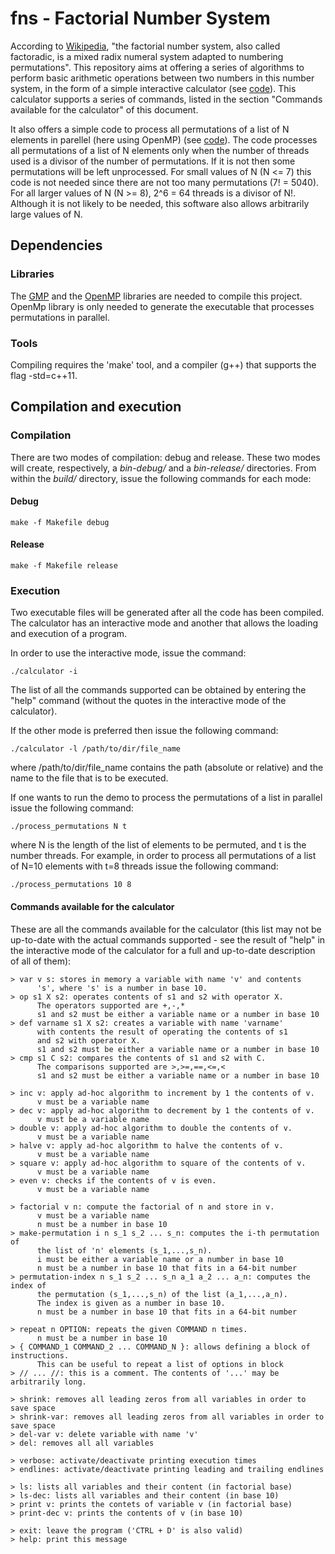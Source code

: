 # fns - Factorial Number System

According to [Wikipedia](https://en.wikipedia.org/wiki/Factorial_number_system), "the factorial number system,
also called factoradic, is a mixed radix numeral system adapted to numbering permutations". This repository aims
at offering a series of algorithms to perform basic arithmetic operations between two numbers in this number system,
in the form of a simple interactive calculator (see [code](https://github.com/lluisalemanypuig/fns/blob/master/src/calculator.cpp)). This calculator supports a series of commands, listed in the section "Commands available for
the calculator" of this document.

It also offers a simple code to process all permutations of a list of N elements in parellel (here using OpenMP)
(see [code](https://github.com/lluisalemanypuig/fns/blob/master/src/permutations.cpp)). The code processes all
permutations of a list of N elements only when the number of threads used is a divisor of the number of permutations.
If it is not then some permutations will be left unprocessed.
For small values of N (N <= 7) this code is not needed since there are not too many permutations (7! = 5040). For
all larger values of N (N >= 8), 2^6 = 64 threads is a divisor of N!.
Although it is not likely to be needed, this software also allows arbitrarily large values of N.

## Dependencies

### Libraries

The [GMP](https://gmplib.org/) and the [OpenMP](http://www.openmp.org/) libraries are needed to compile this project.
OpenMp library is only needed to generate the executable that processes permutations in parallel.

### Tools

Compiling requires the 'make' tool, and a compiler (g++) that supports the flag -std=c++11.

## Compilation and execution

### Compilation

There are two modes of compilation: debug and release. These two modes will create, respectively, a _bin-debug/_
and a _bin-release/_ directories. From within the _build/_ directory, issue the following commands for each mode:

#### Debug

    make -f Makefile debug

#### Release

    make -f Makefile release

### Execution

Two executable files will be generated after all the code has been compiled. The calculator has an interactive mode and
another that allows the loading and execution of a program.

In order to use the interactive mode, issue the command:

    ./calculator -i

The list of all the commands supported can be obtained by entering the "help" command (without the quotes in the
interactive mode of the calculator).

If the other mode is preferred then issue the following command:

    ./calculator -l /path/to/dir/file_name

where /path/to/dir/file_name contains the path (absolute or relative) and the name to the file that is to be executed.

If one wants to run the demo to process the permutations of a list in parallel issue the following command:

    ./process_permutations N t

where N is the length of the list of elements to be permuted, and t is the number threads. For example, in order to
process all permutations of a list of N=10 elements with t=8 threads issue the following command:

    ./process_permutations 10 8

#### Commands available for the calculator

These are all the commands available for the calculator (this list may not be up-to-date with the actual commands
supported - see the result of "help" in the interactive mode of the calculator for a full and up-to-date description
of all of them):

    > var v s: stores in memory a variable with name 'v' and contents
          's', where 's' is a number in base 10.
    > op s1 X s2: operates contents of s1 and s2 with operator X.
          The operators supported are +,-,*
          s1 and s2 must be either a variable name or a number in base 10
    > def varname s1 X s2: creates a variable with name 'varname'
          with contents the result of operating the contents of s1
          and s2 with operator X.
          s1 and s2 must be either a variable name or a number in base 10
    > cmp s1 C s2: compares the contents of s1 and s2 with C.
          The comparisons supported are >,>=,==,<=,<
          s1 and s2 must be either a variable name or a number in base 10

    > inc v: apply ad-hoc algorithm to increment by 1 the contents of v.
          v must be a variable name
    > dec v: apply ad-hoc algorithm to decrement by 1 the contents of v.
          v must be a variable name
    > double v: apply ad-hoc algorithm to double the contents of v.
          v must be a variable name
    > halve v: apply ad-hoc algorithm to halve the contents of v.
          v must be a variable name
    > square v: apply ad-hoc algorithm to square of the contents of v.
          v must be a variable name
    > even v: checks if the contents of v is even.
          v must be a variable name

    > factorial v n: compute the factorial of n and store in v.
          v must be a variable name
          n must be a number in base 10
    > make-permutation i n s_1 s_2 ... s_n: computes the i-th permutation of
          the list of 'n' elements (s_1,...,s_n).
          i must be either a variable name or a number in base 10
          n must be a number in base 10 that fits in a 64-bit number
    > permutation-index n s_1 s_2 ... s_n a_1 a_2 ... a_n: computes the index of
          the permutation (s_1,...,s_n) of the list (a_1,...,a_n).
          The index is given as a number in base 10.
          n must be a number in base 10 that fits in a 64-bit number

    > repeat n OPTION: repeats the given COMMAND n times.
          n must be a number in base 10
    > { COMMAND_1 COMMAND_2 ... COMMAND_N }: allows defining a block of instructions.
          This can be useful to repeat a list of options in block
    > // ... //: this is a comment. The contents of '...' may be arbitrarily long.

    > shrink: removes all leading zeros from all variables in order to save space
    > shrink-var: removes all leading zeros from all variables in order to save space
    > del-var v: delete variable with name 'v'
    > del: removes all all variables

    > verbose: activate/deactivate printing execution times
    > endlines: activate/deactivate printing leading and trailing endlines

    > ls: lists all variables and their content (in factorial base)
    > ls-dec: lists all variables and their content (in base 10)
    > print v: prints the contets of variable v (in factorial base)
    > print-dec v: prints the contents of v (in base 10)

    > exit: leave the program ('CTRL + D' is also valid)
    > help: print this message
